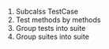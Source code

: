 1. Subcalss TestCase
2. Test methods by methods
3. Group tests into suite
4. Group suites into suite
